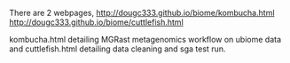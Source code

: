 There are 2 webpages, 
http://dougc333.github.io/biome/kombucha.html
http://dougc333.github.io/biome/cuttlefish.html

kombucha.html detailing MGRast metagenomics workflow on ubiome data and cuttlefish.html detailing data cleaning
and sga test run. 

